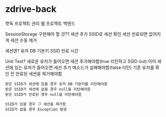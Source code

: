 # zdrive-back
캣독 프로젝트 관리 웹 프로젝트 백엔드

SessionStorage 구현해야 할 것??
    세션 추가
    SSID로 세션 확인
    세션 만료되면 없어지게
    세션 수동 제거

세션엔?
    유저 DB 기본키
    SSID
    만료 시간

Unit Test?
    새로운 유저가 들어오면 세션 추가해야함(true 리턴하고 SSID out)
    이미 세션에 있는 유저가 들어오면 세션 추가 메소드가 실패해야함(false 리턴)
    기존 유저를 확인 전 만료된 세션을 제거해야함

    받은 SSID가 세션에 있을 경우 유저 DB 기본키를 리턴해야함
    받은 SSID가 세션에 없을 경우 null을 리턴해야함
    받은 SSID가 만료된 경우 null을 리턴해야함

    SSID가 있을 경우 그 세션을 제거함
    SSID가 없을 경우 Exception 발생